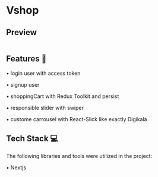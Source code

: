 <h1>Vshop</h1>

<h2>Preview</h2>
<img src="https://github.com/AbbasVaziri/Vshop/assets/122804004/68b5b0f9-4d02-49b1-bf56-4155b6a440f4" alt="">

<h2>Features 🚀</h2>
<p>• login user with access token</p>
<p>• signup user</p>
<p>• shoppingCart with Redux Toolkit and persist</p>
<p>• responsible slider with swiper</p>
<p>• custome carrousel with React-Slick like exactly Digikala</p>

<h2>Tech Stack 💻</h2>
<p>The following libraries and tools were utilized in the project:</p>
<p>• Nextjs</p>
